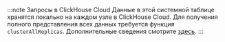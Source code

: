 :::note Запросы в ClickHouse Cloud
Данные в этой системной таблице хранятся локально на каждом узле в ClickHouse Cloud. Для получения полного представления всех данных требуется функция `clusterAllReplicas`. Дополнительные сведения смотрите [здесь](/operations/system-tables/overview#system-tables-in-clickhouse-cloud).
:::
